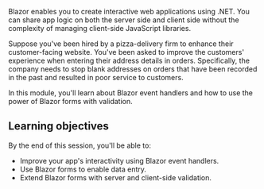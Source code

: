 Blazor enables you to create interactive web applications using .NET. You can share app logic on both the server side and client side without the complexity of managing client-side JavaScript libraries.

Suppose you've been hired by a pizza-delivery firm to enhance their customer-facing website. You've been asked to improve the customers' experience when entering their address details in orders. Specifically, the company needs to stop blank addresses on orders that have been recorded in the past and resulted in poor service to customers.

In this module, you'll learn about Blazor event handlers and how to use the power of Blazor forms with validation.

## Learning objectives

By the end of this session, you'll be able to:

- Improve your app's interactivity using Blazor event handlers.
- Use Blazor forms to enable data entry.
- Extend Blazor forms with server and client-side validation.
